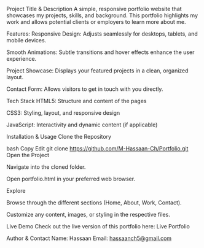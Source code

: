 Project Title & Description
A simple, responsive portfolio website that showcases my projects, skills, and background. This portfolio highlights my work and allows potential clients or employers to learn more about me.

Features:
Responsive Design: Adjusts seamlessly for desktops, tablets, and mobile devices.

Smooth Animations: Subtle transitions and hover effects enhance the user experience.

Project Showcase: Displays your featured projects in a clean, organized layout.

Contact Form: Allows visitors to get in touch with you directly.

Tech Stack
HTML5: Structure and content of the pages

CSS3: Styling, layout, and responsive design

JavaScript: Interactivity and dynamic content (if applicable)

Installation & Usage
Clone the Repository

bash
Copy
Edit
git clone https://github.com/M-Hassaan-Ch/Portfolio.git
Open the Project

Navigate into the cloned folder.

Open portfolio.html in your preferred web browser.

Explore

Browse through the different sections (Home, About, Work, Contact).

Customize any content, images, or styling in the respective files.

Live Demo
Check out the live version of this portfolio here:
Live Portfolio

Author & Contact
Name: Hassaan
Email: hassaanch5@gmail.com
